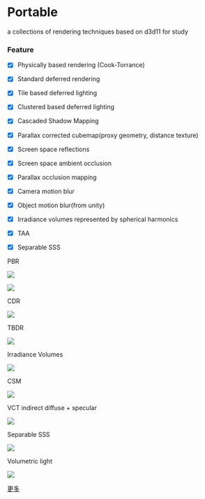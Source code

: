 Portable
===================

a collections of rendering techniques based on d3d11 for study  

### Feature
- [x] Physically based rendering (Cook-Torrance)
- [x] Standard deferred rendering
- [x] Tile based deferred lighting
- [x] Clustered based deferred lighting
- [x] Cascaded Shadow Mapping
- [x] Parallax corrected cubemap(proxy geometry, distance texture)
- [x] Screen space reflections
- [x] Screen space ambient occlusion
- [x] Parallax occlusion mapping
- [x] Camera motion blur
- [x] Object motion blur(from unity)
- [x] Irradiance volumes represented by spherical harmonics
- [x] TAA
- [x] Separable SSS


PBR 

![](https://raw.githubusercontent.com/nustxujun/Portable/master/img/pbr_r_m.png)

![](https://raw.githubusercontent.com/nustxujun/Portable/master/img/pbr_mat.png)

CDR

![](https://github.com/nustxujun/Portable/blob/master/img/cdr.png)

TBDR

![](https://github.com/nustxujun/Portable/blob/master/img/tbr.png)

Irradiance Volumes

![](https://github.com/nustxujun/Portable/blob/master/img/sh_iv.png)

CSM

![](https://github.com/nustxujun/Portable/blob/master/img/csm.png)

VCT indirect diffuse + specular

![](https://github.com/nustxujun/Portable/blob/master/img/vct_s_d.png)


Separable SSS

![](https://github.com/nustxujun/Portable/blob/master/img/ssss.png)

Volumetric light

![](https://github.com/nustxujun/Portable/blob/master/img/vl.png)



[更多](https://github.com/nustxujun/Portable/wiki)
